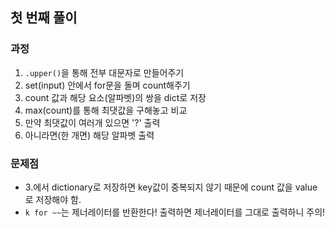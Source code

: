 ## 첫 번째 풀이 
### 과정
1. `.upper()`을 통해 전부 대문자로 만들어주기
2. set(input) 안에서 for문을 돌며 count해주기
3. count 값과 해당 요소(알파벳)의 쌍을 dict로 저장
4. max(count)를 통해 최댓값을 구해놓고 비교
5. 만약 최댓값이 여러개 있으면 '?' 출력
6. 아니라면(한 개면) 해당 알파벳 출력

### 문제점
- 3.에서 dictionary로 저장하면 key값이 중복되지 않기 때문에 count 값을 value로 저장해야 함.
- `k for ~~`는 제너레이터를 반환한다! 출력하면 제너레이터를 그대로 출력하니 주의!